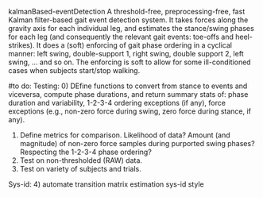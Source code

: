kalmanBased-eventDetection
A threshold-free, preprocessing-free, fast Kalman filter-based gait event detection system. 
It takes forces along the gravity axis for each individual leg, and estimates the stance/swing phases for each leg (and consequently the relevant gait events: toe-offs and heel-strikes).
It does a (soft) enforcing of gait phase ordering in a cyclical manner: left swing, double-support 1, right swing, double support 2, left swing, ... and so on. The enforcing is soft to allow for some ill-conditioned cases when subjects start/stop walking.

#to do:
Testing:
0) DEfine functions to convert from stance to events and viceversa, compute phase durations, and return summary stats of: phase duration and variability, 1-2-3-4 ordering exceptions (if any), force exceptions (e.g., non-zero force during swing, zero force during stance, if any).
1) Define metrics for comparison. Likelihood of data? Amount (and magnitude) of non-zero force samples during purported swing phases? Respecting the 1-2-3-4 phase ordering?
2) Test on non-thresholded (RAW) data.
3) Test on variety of subjects and trials.

Sys-id:
4) automate transition matrix estimation sys-id style


